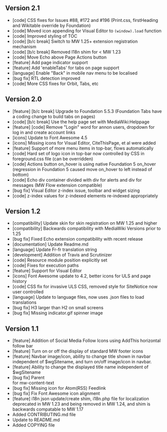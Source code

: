 ## Version 2.1


* [code] CSS fixes for Issues #88, #172 and #196 (Print.css, firstHeading and Wikitable override by Foundation)
* [code] Moved icon appending for Visual Editor to `(window).load` function
* [code] Improved styling of TOC
* [code] [b/c break] Switch to MW 1.25+ extension registration mechanism
* [code] [b/c break] Removed I18n shim for < MW 1.23
* [code] Move Echo above Page Actions button
* [feature] Add page indicator support
* [feature] Add 'enableTabs' for tabs on page support
* [language] Enable "Back" in mobile nav menu to be localised
* [bug fix] RTL detection improved
* [code] More CSS fixes for Orbit, Tabs, etc

## Version 2.0

* [feature] [b/c break] Upgrade to Foundation 5.5.3 (Foundation Tabs have a coding change to build tabs on pages)
* [code] [b/c break] Use the help page set with MediaWiki:Helppage
* [feature] [code] Remove "Login" word for annon users, dropdown for log in and create account links
* [icons] Update to Font Awesome 4.5
* [icons] Missing icons for Visual Editor, CiteThisPage, et al were added
* [feature] Support of more menu items in top-bar, flows automatically
* [code] Hard set of logo icon in top-bar now controlled by CSS in foreground.css file (can be overridden)
* [code] Actions button on_hover is using native Foundation 5 on_hover (regression in Foundation 5 caused move on_hover to left instead of bottom) 
* [code] Echo div container divided with div for alerts and div for messages (MW Flow extension compatible)
* [bug fix] Visual Editor z-index issue, toolbar and widget sizing
* [code] z-index values for z-indexed elements re-indexed appropriately

## Version 1.2

* [compatibility] Update skin for skin registration on MW 1.25 and higher
* [compatibility] Backwards compatibility with MediaWiki Versions prior to 1.25
* [bug fix] Fixed Echo extension compatibility with recent release
* [documentation] Update Readme.md
* [language] Update Fr-fr translation string
* [development] Addition of Travis and Scrutinizer
* [code] Resource module position explicitly set
* [code] Fixes for execution paths
* [feature] Support for Visual Editor
* [icons] Font Awesome update to 4.2, better icons for ULS and page history
* [code] CSS fix for invasive ULS CSS, removed style for SiteNotice now user controlled
* [language] Update to language files, now uses .json files to load translations
* [bug fix] H3 larger than H2 on small screens
* [bug fix] Missing indicator.gif spinner image

## Version 1.1

* [feature] Addition of Social Media Follow Icons using AddThis horizontal follow bar
* [feature] Turn on or off the display of standard MW footer icons
* [feature] Navbar image/icon, ability to change title shown in navbar independent of $wgSitename, and turn on/off image/icon in navbar.
* [feature] Ability to change the displayed title name independent of $wgSitename 
* [bug fix] Parent <div> for mw-content-text <div>
* [bug fix] Missing icon for Atom(RSS) Feedlink
* [bug fix] Fix Font Awesome icon alignment
* [feature] i18n json update/create shim, i18n.php file for localization deprecated in MW 1.23 and being removed in MW 1.24, and shim is backwards compatable to MW 1.17
* Added CONTRIBUTING.md file
* Update to README.md
* Added COPYING file
